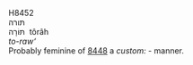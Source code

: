 <body>
  <p>H8452<br>  תּורה  <br> תּּוֹרָה  ‎  tôrâh  <br><i>to-raw‘ </i><br>Probably feminine of <a href="h8448.htm">8448</a>  a <i>custom: - </i>manner.<br></p>
 </body>